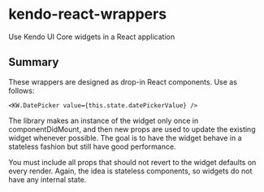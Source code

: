 # kendo-react-wrappers
Use Kendo UI Core widgets in a React application

## Summary
These wrappers are designed as drop-in React components. Use as follows:

    <KW.DatePicker value={this.state.datePickerValue} />

The library makes an instance of the widget only once in componentDidMount, and then new props are used to update the existing widget whenever possible. 
The goal is to have the widget behave in a stateless fashion but still have good performance.

You must include all props that should not revert to the widget defaults on every render. Again, the idea is stateless components, so widgets do not have any internal state.

